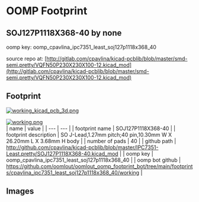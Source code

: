# OOMP Footprint  
## SOJ127P1118X368-40  by none  
  
oomp key: oomp_cpavlina_ipc7351_least_soj127p1118x368_40  
  
source repo at: [http://gitlab.com/cpavlina/kicad-pcblib/blob/master/smd-semi.pretty/VQFN50P230X230X100-12.kicad_mod](http://gitlab.com/cpavlina/kicad-pcblib/blob/master/smd-semi.pretty/VQFN50P230X230X100-12.kicad_mod)  
## Footprint  
  
[![working_kicad_pcb_3d.png](working_kicad_pcb_3d_600.png)](working_kicad_pcb_3d.png)  
  
[![working.png](working_600.png)](working.png)  
| name | value | 
| --- | --- | 
| footprint name | SOJ127P1118X368-40 | 
| footprint description | SO J-Lead,1.27mm pitch;40 pin,10.30mm W X 26.20mm L X 3.68mm H body | 
| number of pads | 40 | 
| github path | http://github.com/cpavlina/kicad-pcblib/blob/master/IPC7351-Least.pretty/SOJ127P1118X368-40.kicad_mod | 
| oomp key | oomp_cpavlina_ipc7351_least_soj127p1118x368_40 | 
| oomp bot github | https://github.com/oomlout/oomlout_oomp_footprint_bot/tree/main/footprints/cpavlina_ipc7351_least_soj127p1118x368_40/working | 
## Images  
